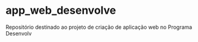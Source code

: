 # app_web_desenvolve
Repositório destinado ao projeto de criação de aplicação web no Programa Desenvolv
